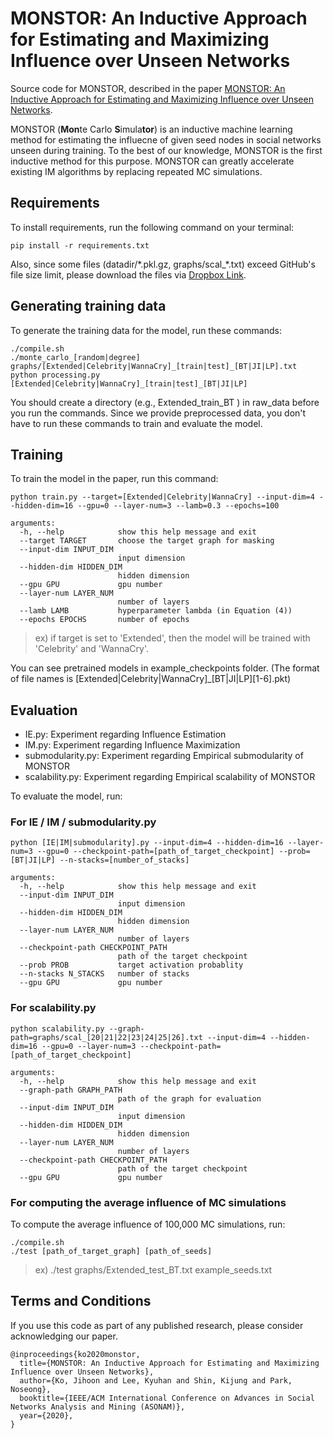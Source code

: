 # MONSTOR: An Inductive Approach for Estimating and Maximizing Influence over Unseen Networks

Source code for MONSTOR, described in the paper [MONSTOR: An Inductive Approach for Estimating and Maximizing Influence over Unseen Networks](https://arxiv.org/pdf/2001.08853.pdf).

MONSTOR (**Mon**te Carlo **S**imula**tor**) is an inductive machine learning method for estimating the influecne of given seed nodes in social networks unseen during training. To the best of our knowledge, MONSTOR is the first inductive method for this purpose. MONSTOR can greatly accelerate existing IM algorithms by replacing repeated MC simulations.

## Requirements

To install requirements, run the following command on your terminal:
```setup
pip install -r requirements.txt
```

Also, since some files (datadir/\*.pkl.gz, graphs/scal_\*.txt) exceed GitHub's file size limit, please download the files via [Dropbox Link](https://bit.ly/3e9UnLb).

## Generating training data

To generate the training data for the model, run these commands:

```
./compile.sh
./monte_carlo_[random|degree] graphs/[Extended|Celebrity|WannaCry]_[train|test]_[BT|JI|LP].txt
python processing.py [Extended|Celebrity|WannaCry]_[train|test]_[BT|JI|LP]
```
You should create a directory (e.g., Extended_train_BT ) in raw_data before you run the commands.
Since we provide preprocessed data, you don't have to run these commands to train and evaluate the model.

## Training

To train the model in the paper, run this command:

```train
python train.py --target=[Extended|Celebrity|WannaCry] --input-dim=4 --hidden-dim=16 --gpu=0 --layer-num=3 --lamb=0.3 --epochs=100
```
```
arguments:
  -h, --help            show this help message and exit
  --target TARGET       choose the target graph for masking
  --input-dim INPUT_DIM
                        input dimension
  --hidden-dim HIDDEN_DIM
                        hidden dimension
  --gpu GPU             gpu number
  --layer-num LAYER_NUM
                        number of layers
  --lamb LAMB           hyperparameter lambda (in Equation (4))
  --epochs EPOCHS       number of epochs
```

> ex) if target is set to 'Extended', then the model will be trained with 'Celebrity' and 'WannaCry'.

You can see pretrained models in example_checkpoints folder. (The format of file names is [Extended|Celebrity|WannaCry]_[BT|JI|LP][1-6].pkt)

## Evaluation

* IE.py: Experiment regarding Influence Estimation
* IM.py: Experiment regarding Influence Maximization
* submodularity.py: Experiment regarding Empirical submodularity of MONSTOR
* scalability.py: Experiment regarding Empirical scalability of MONSTOR

To evaluate the model, run:

### For IE / IM / submodularity.py
```eval
python [IE|IM|submodularity].py --input-dim=4 --hidden-dim=16 --layer-num=3 --gpu=0 --checkpoint-path=[path_of_target_checkpoint] --prob=[BT|JI|LP] --n-stacks=[number_of_stacks]
```
```
arguments:
  -h, --help            show this help message and exit
  --input-dim INPUT_DIM
                        input dimension
  --hidden-dim HIDDEN_DIM
                        hidden dimension
  --layer-num LAYER_NUM
                        number of layers
  --checkpoint-path CHECKPOINT_PATH
                        path of the target checkpoint
  --prob PROB           target activation probablity
  --n-stacks N_STACKS   number of stacks
  --gpu GPU             gpu number
```

### For scalability.py
```eval
python scalability.py --graph-path=graphs/scal_[20|21|22|23|24|25|26].txt --input-dim=4 --hidden-dim=16 --gpu=0 --layer-num=3 --checkpoint-path=[path_of_target_checkpoint]
```
```
arguments:
  -h, --help            show this help message and exit
  --graph-path GRAPH_PATH
                        path of the graph for evaluation
  --input-dim INPUT_DIM
                        input dimension
  --hidden-dim HIDDEN_DIM
                        hidden dimension
  --layer-num LAYER_NUM
                        number of layers
  --checkpoint-path CHECKPOINT_PATH
                        path of the target checkpoint
  --gpu GPU             gpu number
```

### For computing the average influence of MC simulations
To compute the average influence of 100,000 MC simulations, run:
```eval
./compile.sh
./test [path_of_target_graph] [path_of_seeds]
```
> ex) ./test graphs/Extended_test_BT.txt example_seeds.txt

## Terms and Conditions

If you use this code as part of any published research, please consider acknowledging our paper.

```
@inproceedings{ko2020monstor,
  title={MONSTOR: An Inductive Approach for Estimating and Maximizing Influence over Unseen Networks},
  author={Ko, Jihoon and Lee, Kyuhan and Shin, Kijung and Park, Noseong},
  booktitle={IEEE/ACM International Conference on Advances in Social Networks Analysis and Mining (ASONAM)},
  year={2020},
}
```
